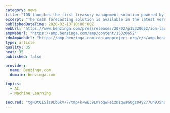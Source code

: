 ```yaml
---
category: news
title: "ION launches the first treasury management solution powered by machine learning"
excerpt: "The cash forecasting solution is available in the latest versions of ION Treasury's award-winning ITS and Reval products ION, the largest global provider of trading, analytics, and risk management solutions for capital markets,"
publishedDateTime: 2020-02-13T10:00:00Z
webUrl: "https://www.benzinga.com/pressreleases/20/02/p15320652/ion-launches-the-first-treasury-management-solution-powered-by-machine-learning"
ampWebUrl: "https://amp.benzinga.com/amp/content/15320652"
cdnAmpWebUrl: "https://amp-benzinga-com.cdn.ampproject.org/c/s/amp.benzinga.com/amp/content/15320652"
type: article
quality: 35
heat: 35
published: false

provider:
  name: Benzinga.com
  domain: benzinga.com

topics:
  - AI
  - Machine Learning

secured: "tgNQtQI5iz9LbGkV+7/tmp+k+wE39LmYoqwFeizD1qwaGOgz04y277Un9J5nU1jxHuKJDc6bt9/uTDfz7hrxeyswRjFoM0CgeD+m26c0al71ETIezw+nu2v74C6+qulbHRzXll/IlbVOR7hAVBaqTJmTo0tKeOh7jxERwlH09WvTdtfa3wFnTJhZzs+AbqOFhzEGW+sMI+ZfQg6V8rXbSCvtIapiCprvQbRPgIkIvD0Ew/bZV64kME8fSMhISZ6x7Mzx+kOfg+ZDq7vlkjHp1+8Z7l3loVL4gZjcryXKCpaeMRF+vClX13habm6YucMw;VEFNjcSnnfecZz0oT6qM1A=="
---
```


